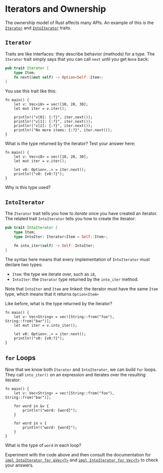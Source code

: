 # Iterators and Ownership

The ownership model of Rust affects many APIs. An example of this is the
[`Iterator`](https://doc.rust-lang.org/std/iter/trait.Iterator.html) and
[`IntoIterator`](https://doc.rust-lang.org/std/iter/trait.IntoIterator.html)
traits.

## `Iterator`

Traits are like interfaces: they describe behavior (methods) for a type. The
`Iterator` trait simply says that you can call `next` until you get `None` back:

```rust
pub trait Iterator {
    type Item;
    fn next(&mut self) -> Option<Self::Item>;
}
```

You use this trait like this:

```rust,editable
fn main() {
    let v: Vec<i8> = vec![10, 20, 30];
    let mut iter = v.iter();

    println!("v[0]: {:?}", iter.next());
    println!("v[1]: {:?}", iter.next());
    println!("v[2]: {:?}", iter.next());
    println!("No more items: {:?}", iter.next());
}
```

What is the type returned by the iterator? Test your answer here:

```rust,editable,compile_fail
fn main() {
    let v: Vec<i8> = vec![10, 20, 30];
    let mut iter = v.iter();

    let v0: Option<..> = iter.next();
    println!("v0: {v0:?}");
}
```

Why is this type used?

## `IntoIterator`

The `Iterator` trait tells you how to _iterate_ once you have created an
iterator. The related trait `IntoIterator` tells you how to create the iterator:

```rust
pub trait IntoIterator {
    type Item;
    type IntoIter: Iterator<Item = Self::Item>;

    fn into_iter(self) -> Self::IntoIter;
}
```

The syntax here means that every implementation of `IntoIterator` must
declare two types:

* `Item`: the type we iterate over, such as `i8`,
* `IntoIter`: the `Iterator` type returned by the `into_iter` method.

Note that `IntoIter` and `Item` are linked: the iterator must have the same
`Item` type, which means that it returns `Option<Item>`

Like before, what  is the type returned by the iterator?

```rust,editable,compile_fail
fn main() {
    let v: Vec<String> = vec![String::from("foo"), String::from("bar")];
    let mut iter = v.into_iter();

    let v0: Option<..> = iter.next();
    println!("v0: {v0:?}");
}
```

## `for` Loops

Now that we know both `Iterator` and `IntoIterator`, we can build `for` loops.
They call `into_iter()` on an expression and iterates over the resulting
iterator:

```rust,editable
fn main() {
    let v: Vec<String> = vec![String::from("foo"), String::from("bar")];

    for word in &v {
        println!("word: {word}");
    }

    for word in v {
        println!("word: {word}");
    }
}
```

What is the type of `word` in each loop?

Experiment with the code above and then consult the documentation for [`impl
IntoIterator for
&Vec<T>`](https://doc.rust-lang.org/std/vec/struct.Vec.html#impl-IntoIterator-for-%26'a+Vec%3CT,+A%3E)
and [`impl IntoIterator for
Vec<T>`](https://doc.rust-lang.org/std/vec/struct.Vec.html#impl-IntoIterator-for-Vec%3CT,+A%3E)
to check your answers.
